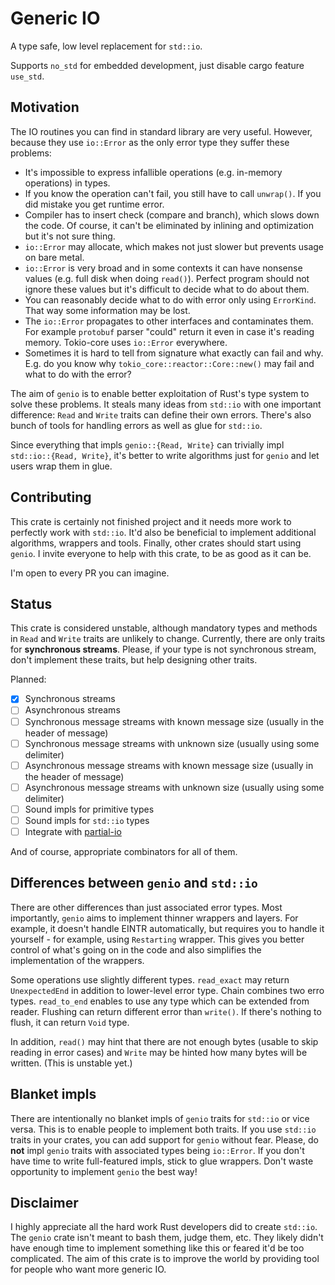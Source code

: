 Generic IO
==========

A type safe, low level replacement for `std::io`.

Supports `no_std` for embedded development, just disable cargo feature
`use_std`.

Motivation
----------

The IO routines you can find in standard library are very useful. However, because they use `io::Error` as the only error type they suffer these problems:

* It's impossible to express infallible operations (e.g. in-memory operations) in types.
* If you know the operation can't fail, you still have to call `unwrap()`. If you did mistake you get runtime error.
* Compiler has to insert check (compare and branch), which slows down the code. Of course, it can't be eliminated by inlining and optimization but it's not sure thing.
* `io::Error` may allocate, which makes not just slower but prevents usage on bare metal.
* `io::Error` is very broad and in some contexts it can have nonsense values (e.g. full disk when doing `read()`). Perfect program should not ignore these values but it's difficult to decide what to do about them.
* You can reasonably decide what to do with error only using `ErrorKind`. That way some information may be lost.
* The `io::Error` propagates to other interfaces and contaminates them. For example `protobuf` parser "could" return it even in case it's reading memory. Tokio-core uses `io::Error` everywhere.
* Sometimes it is hard to tell from signature what exactly can fail and why. E.g. do you know why `tokio_core::reactor::Core::new()` may fail and what to do with the error?

The aim of `genio` is to enable better exploitation of Rust's type system to solve these problems. It steals many ideas from `std::io` with one important difference: `Read` and `Write` traits can define their own errors. There's also bunch of tools for handling errors as well as glue for `std::io`.

Since everything that impls `genio::{Read, Write}` can trivially impl `std::io::{Read, Write}`, it's better to write algorithms just for `genio` and let users wrap them in glue.

Contributing
------------

This crate is certainly not finished project and it needs more work to perfectly work with `std::io`. It'd also be beneficial to implement additional algorithms, wrappers and tools. Finally, other crates should start using `genio`. I invite everyone to help with this crate, to be as good as it can be.

I'm open to every PR you can imagine.

Status
------

This crate is considered unstable, although mandatory types and methods in `Read` and `Write` traits are unlikely to change. Currently, there are only traits for **synchronous streams**. Please, if your type is not synchronous stream, don't implement these traits, but help designing other traits.

Planned:

- [X] Synchronous streams
- [ ] Asynchronous streams
- [ ] Synchronous message streams with known message size (usually in the header of message)
- [ ] Synchronous message streams with unknown size (usually using some delimiter)
- [ ] Asynchronous message streams with known message size (usually in the header of message)
- [ ] Asynchronous message streams with unknown size (usually using some delimiter)
- [ ] Sound impls for primitive types
- [ ] Sound impls for `std::io` types
- [ ] Integrate with [partial-io](https://github.com/facebookincubator/rust-partial-io)

And of course, appropriate combinators for all of them.

Differences between `genio` and `std::io`
-----------------------------------------

There are other differences than just associated error types. Most importantly, `genio` aims to implement thinner wrappers and layers. For example, it doesn't handle EINTR automatically, but requires you to handle it yourself - for example, using `Restarting` wrapper. This gives you better control of what's going on in the code and also simplifies the implementation of the wrappers.

Some operations use slightly different types. `read_exact` may return `UnexpectedEnd` in addition to lower-level error type. Chain combines two erro types. `read_to_end` enables to use any type which can be extended from reader. Flushing can return different error than `write()`. If there's nothing to flush, it can return `Void` type.

In addition, `read()` may hint that there are not enough bytes (usable to skip reading in error cases) and `Write` may be hinted how many bytes will be written. (This is unstable yet.)

Blanket impls
-------------

There are intentionally no blanket impls of `genio` traits for `std::io` or vice versa. This is to enable people to implement both traits. If you use `std::io` traits in your crates, you can add support for `genio` without fear. Please, do **not** impl `genio` traits with associated types being `io::Error`. If you don't have time to write full-featured impls, stick to glue wrappers. Don't waste opportunity to implement `genio` the best way!

Disclaimer
----------

I highly appreciate all the hard work Rust developers did to create `std::io`. The `genio` crate isn't meant to bash them, judge them, etc. They likely didn't have enough time to implement something like this or feared it'd be too complicated. The aim of this crate is to improve the world by providing tool for people who want more generic IO.
